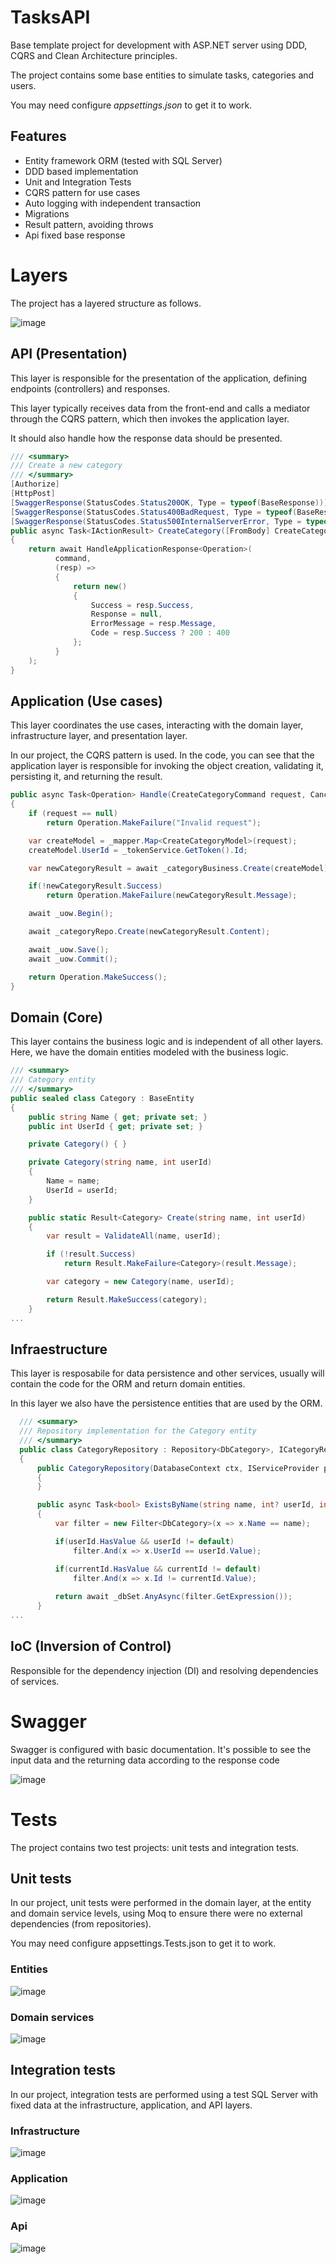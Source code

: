 # TasksAPI

Base template project for development with ASP.NET server using DDD, CQRS and Clean Architecture principles.

The project contains some base entities to simulate tasks, categories and users.

You may need configure *appsettings.json* to get it to work.

## Features

* Entity framework ORM (tested with SQL Server)
* DDD based implementation
* Unit and Integration Tests
* CQRS pattern for use cases
* Auto logging with independent transaction
* Migrations
* Result pattern, avoiding throws 
* Api fixed base response

# Layers

The project has a layered structure as follows.

![image](https://github.com/user-attachments/assets/64e72fce-3414-4816-8668-91877f938ba4)

## API (Presentation)

This layer is responsible for the presentation of the application, defining endpoints (controllers) and responses.

This layer typically receives data from the front-end and calls a mediator through the CQRS pattern, which then invokes the application layer.

It should also handle how the response data should be presented.

```C#
/// <summary>
/// Create a new category
/// </summary>
[Authorize]
[HttpPost]
[SwaggerResponse(StatusCodes.Status200OK, Type = typeof(BaseResponse))]
[SwaggerResponse(StatusCodes.Status400BadRequest, Type = typeof(BaseResponse))]
[SwaggerResponse(StatusCodes.Status500InternalServerError, Type = typeof(BaseResponse))]
public async Task<IActionResult> CreateCategory([FromBody] CreateCategoryCommand command)
{
    return await HandleApplicationResponse<Operation>(
          command,
          (resp) =>
          {
              return new()
              {
                  Success = resp.Success,
                  Response = null,
                  ErrorMessage = resp.Message,
                  Code = resp.Success ? 200 : 400
              };
          }
    );
}
```

## Application (Use cases)

This layer coordinates the use cases, interacting with the domain layer, infrastructure layer, and presentation layer. 

In our project, the CQRS pattern is used. In the code, you can see that the application layer is responsible for invoking the object creation, validating it, persisting it, and returning the result.

```C#
public async Task<Operation> Handle(CreateCategoryCommand request, CancellationToken cancellationToken)
{
    if (request == null)
        return Operation.MakeFailure("Invalid request");

    var createModel = _mapper.Map<CreateCategoryModel>(request);
    createModel.UserId = _tokenService.GetToken().Id;

    var newCategoryResult = await _categoryBusiness.Create(createModel);

    if(!newCategoryResult.Success)
        return Operation.MakeFailure(newCategoryResult.Message);  

    await _uow.Begin();

    await _categoryRepo.Create(newCategoryResult.Content);

    await _uow.Save();
    await _uow.Commit();

    return Operation.MakeSuccess();
}
```

## Domain (Core)

This layer contains the business logic and is independent of all other layers. Here, we have the domain entities modeled with the business logic.

```C#
/// <summary>
/// Category entity
/// </summary>
public sealed class Category : BaseEntity
{
    public string Name { get; private set; }
    public int UserId { get; private set; }

    private Category() { }

    private Category(string name, int userId)
    {
        Name = name;
        UserId = userId;
    }

    public static Result<Category> Create(string name, int userId)
    {
        var result = ValidateAll(name, userId);

        if (!result.Success)
            return Result.MakeFailure<Category>(result.Message);

        var category = new Category(name, userId);

        return Result.MakeSuccess(category);
    }
...
```

## Infraestructure

This layer is resposabile for data persistence and other services, usually will contain the code for the ORM and return domain entities.

In this layer we also have the persistence entities that are used by the ORM.

```C#
  /// <summary>
  /// Repository implementation for the Category entity
  /// </summary>
  public class CategoryRepository : Repository<DbCategory>, ICategoryRepository
  {
      public CategoryRepository(DatabaseContext ctx, IServiceProvider provider) : base(ctx.Categories, provider)
      {
      }

      public async Task<bool> ExistsByName(string name, int? userId, int? currentId)
      {
          var filter = new Filter<DbCategory>(x => x.Name == name);

          if(userId.HasValue && userId != default)
              filter.And(x => x.UserId == userId.Value);

          if(currentId.HasValue && currentId != default)
              filter.And(x => x.Id != currentId.Value);
          
          return await _dbSet.AnyAsync(filter.GetExpression());
      }
...
```

## IoC (Inversion of Control)

Responsible for the dependency injection (DI) and resolving dependencies of services.

# Swagger

Swagger is configured with basic documentation. It's possible to see the input data and the returning data according to the response code

![image](https://github.com/user-attachments/assets/3e375be0-16c4-41bc-aebc-df7e09d5c0e0)

# Tests

The project contains two test projects: unit tests and integration tests.

## Unit tests

In our project, unit tests were performed in the domain layer, at the entity and domain service levels, using Moq to ensure there were no external dependencies (from repositories).

You may need configure appsettings.Tests.json to get it to work.

### Entities
![image](https://github.com/user-attachments/assets/0750163d-ceea-4ffa-8f0a-e45068f44737)
### Domain services
![image](https://github.com/user-attachments/assets/82a2db13-135f-4e17-b27f-afa4a1e6c37e)

## Integration tests

In our project, integration tests are performed using a test SQL Server with fixed data at the infrastructure, application, and API layers.

### Infrastructure
![image](https://github.com/user-attachments/assets/6b301d58-06d8-4dc4-b48e-c868f35b28ae)
### Application
![image](https://github.com/user-attachments/assets/85905bed-1c4a-42bc-ac3e-14336ad77269)
### Api
![image](https://github.com/user-attachments/assets/757237af-f4ae-42d5-9436-a0209b4c5e38)

